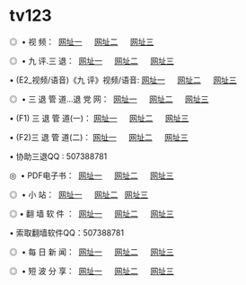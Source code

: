 # tv123
<p>◎   • 视 频： 
<a href="http://a31.privatedns.org/tv/" target="_blank">网址一</a> 　 
<a href="http://a31.privatedns.org/9018.html" target="_blank">网址二</a> 　 
<a href="http://a31.privatedns.org/9449.html" target="_blank">网址三</a></p>
<p>◎   • 九 评.三 退：  
<a href="http://a31.privatedns.org/t/" target="_blank">网址一</a> 　 
<a href="http://a31.privatedns.org/v/" target="_blank">网址二</a> 　 
<a href="http://a31.privatedns.org/tt/" target="_blank">网址三</a> 　</p>
<p>  • (E2_视频/语音)《九 评》视频/语音: 
<a href="http://a31.privatedns.org/v/" target="_blank">网址一</a> 　 
<a href="http://a31.privatedns.org/v/" target="_blank">网址二</a> 　 
<a href="http://a31.privatedns.org/v/" target="_blank">网址三</a></p>
<p>◎   • 三 退 管 道...退 党 网：  
<a href="http://a31.privatedns.org/go/8/" target="_blank">网址一</a> 　 
<a href="http://a31.privatedns.org/go/8/" target="_blank">网址二</a> 　 
<a href="http://a31.privatedns.org/go/8/" target="_blank">网址三</a></p>
<p>  • (F1) 三 退 管 道(一)： 
<a href="http://a31.privatedns.org/d/" target="_blank">网址一</a> 　 
<a href="http://a31.privatedns.org/d/" target="_blank">网址二</a> 　 
<a href="http://a31.privatedns.org/d/" target="_blank">网址三</a></p>
<p>  • (F2)三 退 管 道(二)： 
<a href="http://a31.privatedns.org/dd/" target="_blank">网址一</a> 　 
<a href="http://a31.privatedns.org/dd/" target="_blank">网址二</a> 　 
<a href="http://a31.privatedns.org/dd/" target="_blank">网址三</a></p>
<p>  • 协助三退QQ : 507388781</p>
<p>◎   • PDF电子书：  
<a href="http://a31.privatedns.org/p/" target="_blank">网址一</a> 　 
<a href="http://a31.privatedns.org/p/" target="_blank">网址二</a> 　 
<a href="http://a31.privatedns.org/p/" target="_blank">网址三</a></p>
<p>◎ </span>  •  小 站：  
<a href="http://a31.privatedns.org/" target="_blank">网址一</a> 　 
<a href="http://a31.privatedns.org/" target="_blank">网址二</a>   
<a href="http://a31.privatedns.org/" target="_blank">网址三</a></p>
<p>◎  • 翻 墙 软 件 ：  
<a href="http://a31.privatedns.org/f/" target="_blank">网址一</a> 　 
<a href="http://a31.privatedns.org/ff/" target="_blank">网址二</a> 　 
<a href="http://a31.privatedns.org/f/" target="_blank">网址三</a></p>
<p>  • 索取翻墙软件QQ：507388781</p>
<p>◎ </span>  • 每 日 新 闻：  
<a href="http://a31.privatedns.org/day/" target="_blank">网址一</a> 　 
<a href="http://a31.privatedns.org/day/" target="_blank">网址二</a> 　 
<a href="http://a31.privatedns.org/day/" target="_blank">网址三</a></p>
<p>◎ </span>  • 短 波 分 享：  
<a href="http://a31.privatedns.org/h/" target="_blank">网址一</a> 　 
<a href="http://a31.privatedns.org/h/" target="_blank">网址二</a> 　 
<a href="http://a31.privatedns.org/h/" target="_blank">网址三</a></p>
